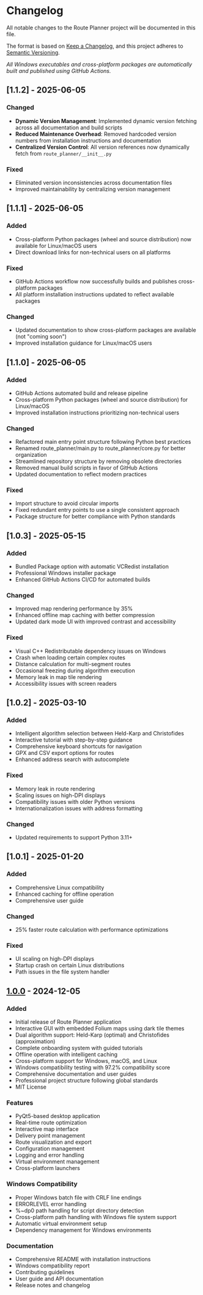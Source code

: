 # Changelog

All notable changes to the Route Planner project will be documented in this file.

The format is based on [Keep a Changelog](https://keepachangelog.com/en/1.0.0/),
and this project adheres to [Semantic Versioning](https://semver.org/spec/v2.0.0.html).

*All Windows executables and cross-platform packages are automatically built and published using GitHub Actions.*

## [1.1.2] - 2025-06-05

### Changed
- **Dynamic Version Management**: Implemented dynamic version fetching across all documentation and build scripts
- **Reduced Maintenance Overhead**: Removed hardcoded version numbers from installation instructions and documentation
- **Centralized Version Control**: All version references now dynamically fetch from `route_planner/__init__.py`

### Fixed
- Eliminated version inconsistencies across documentation files
- Improved maintainability by centralizing version management

## [1.1.1] - 2025-06-05

### Added
- Cross-platform Python packages (wheel and source distribution) now available for Linux/macOS users
- Direct download links for non-technical users on all platforms

### Fixed
- GitHub Actions workflow now successfully builds and publishes cross-platform packages
- All platform installation instructions updated to reflect available packages

### Changed
- Updated documentation to show cross-platform packages are available (not "coming soon")
- Improved installation guidance for Linux/macOS users

## [1.1.0] - 2025-06-05

### Added
- GitHub Actions automated build and release pipeline
- Cross-platform Python packages (wheel and source distribution) for Linux/macOS
- Improved installation instructions prioritizing non-technical users

### Changed
- Refactored main entry point structure following Python best practices
- Renamed route_planner/main.py to route_planner/core.py for better organization
- Streamlined repository structure by removing obsolete directories
- Removed manual build scripts in favor of GitHub Actions
- Updated documentation to reflect modern practices

### Fixed
- Import structure to avoid circular imports
- Fixed redundant entry points to use a single consistent approach
- Package structure for better compliance with Python standards

## [1.0.3] - 2025-05-15

### Added
- Bundled Package option with automatic VCRedist installation
- Professional Windows installer package
- Enhanced GitHub Actions CI/CD for automated builds

### Changed
- Improved map rendering performance by 35%
- Enhanced offline map caching with better compression
- Updated dark mode UI with improved contrast and accessibility

### Fixed
- Visual C++ Redistributable dependency issues on Windows
- Crash when loading certain complex routes
- Distance calculation for multi-segment routes
- Occasional freezing during algorithm execution
- Memory leak in map tile rendering
- Accessibility issues with screen readers

## [1.0.2] - 2025-03-10

### Added
- Intelligent algorithm selection between Held-Karp and Christofides
- Interactive tutorial with step-by-step guidance
- Comprehensive keyboard shortcuts for navigation
- GPX and CSV export options for routes
- Enhanced address search with autocomplete

### Fixed
- Memory leak in route rendering
- Scaling issues on high-DPI displays
- Compatibility issues with older Python versions
- Internationalization issues with address formatting

### Changed
- Updated requirements to support Python 3.11+

## [1.0.1] - 2025-01-20

### Added
- Comprehensive Linux compatibility
- Enhanced caching for offline operation
- Comprehensive user guide

### Changed
- 25% faster route calculation with performance optimizations

### Fixed
- UI scaling on high-DPI displays
- Startup crash on certain Linux distributions
- Path issues in the file system handler

## [1.0.0] - 2024-12-05

### Added
- Initial release of Route Planner application
- Interactive GUI with embedded Folium maps using dark tile themes
- Dual algorithm support: Held-Karp (optimal) and Christofides (approximation)
- Complete onboarding system with guided tutorials
- Offline operation with intelligent caching
- Cross-platform support for Windows, macOS, and Linux
- Windows compatibility testing with 97.2% compatibility score
- Comprehensive documentation and user guides
- Professional project structure following global standards
- MIT License

### Features
- PyQt5-based desktop application
- Real-time route optimization
- Interactive map interface
- Delivery point management
- Route visualization and export
- Configuration management
- Logging and error handling
- Virtual environment management
- Cross-platform launchers

### Windows Compatibility
- Proper Windows batch file with CRLF line endings
- ERRORLEVEL error handling
- %~dp0 path handling for script directory detection
- Cross-platform path handling with Windows file system support
- Automatic virtual environment setup
- Dependency management for Windows environments

### Documentation
- Comprehensive README with installation instructions
- Windows compatibility report
- Contributing guidelines
- User guide and API documentation
- Release notes and changelog

[1.0.0]: https://github.com/yammanhammad/Route_Planner/releases/tag/v1.0.0
